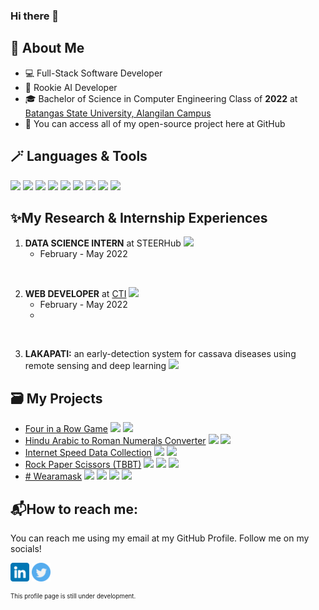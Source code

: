 ### Hi there 👋

## :book: About Me
- 💻 Full-Stack Software Developer
- 🧠 Rookie AI Developer
- 🎓 Bachelor of Science in Computer Engineering Class of **2022** at [Batangas State University, Alangilan Campus](batstate-u.edu.ph)
- 📂 You can access all of my open-source project here at GitHub

## 🪄 Languages & Tools
<img src="https://img.shields.io/badge/Python-FFD43B?style=for-the-badge&logo=python&logoColor=blue" height="25em"> <img src="https://img.shields.io/badge/Pandas-2C2D72?style=for-the-badge&logo=pandas&logoColor=white" height="25em"> <img src="https://img.shields.io/badge/TensorFlow-FF6F00?style=for-the-badge&logo=tensorflow&logoColor=white" height="25em"> <img src="https://img.shields.io/badge/JavaScript-323330?style=for-the-badge&logo=javascript&logoColor=F7DF1E" height="25em"> <img src="https://img.shields.io/badge/MongoDB-4EA94B?style=for-the-badge&logo=mongodb&logoColor=white" height="25em"> <img src="https://img.shields.io/badge/Express.js-000000?style=for-the-badge&logo=express&logoColor=white" height="25em"> <img src="https://img.shields.io/badge/React-20232A?style=for-the-badge&logo=react&logoColor=61DAFB" height="25em"> <img src="https://img.shields.io/badge/Node.js-339933?style=for-the-badge&logo=nodedotjs&logoColor=white" height="25em"> <img src="https://img.shields.io/badge/GitHub-100000?style=for-the-badge&logo=github&logoColor=white" height="25em">

## ✨My Research & Internship Experiences
1. **DATA SCIENCE INTERN** at STEERHub <img src="https://img.shields.io/badge/OJT-purple" height="10em"/>
    - February - May 2022

<br>

2. **WEB DEVELOPER** at [CTI](http://cti.batstate-u.edu.ph) <img src="https://img.shields.io/badge/OJT-purple" height="10em"/>
    - February - May 2022
    -

<br>

3. **LAKAPATI:** an early-detection system for cassava diseases using remote sensing and deep learning <img src="https://img.shields.io/badge/Research-black" height="10em"/>

## 🗃️ My Projects
* [Four in a Row Game](https://github.com/silvaej/4iar) <img src="https://img.shields.io/badge/Python-green" height="10em"/> <img src="https://img.shields.io/badge/OOP-blue" height="10em"/>
* [Hindu Arabic to Roman Numerals Converter](https://github.com/silvaej/atrnc) <img src="https://img.shields.io/badge/Python-green" height="10em"/> <img src="https://img.shields.io/badge/GUI-red" height="10em"/>
* [Internet Speed Data Collection](https://github.com/silvaej/icf) <img src="https://img.shields.io/badge/Python-green" height="10em"/> <img src="https://img.shields.io/badge/CLI-grey" height="10em"/>
* [Rock Paper Scissors (TBBT)](https://github.com/silvaej/rpsext) <img src="https://img.shields.io/badge/Python-green" height="10em"/> <img src="https://img.shields.io/badge/OOP-blue" height="10em"/> <img src="https://img.shields.io/badge/Algorithms-orange" height="10em"/>
* [# Wearamask](https://github.com/silvaej/wam) <img src="https://img.shields.io/badge/Python-green" height="10em"/> <img src="https://img.shields.io/badge/GUI-red" height="10em"/> <img src="https://img.shields.io/badge/Deep Learning-yellow" height="10em"/> <img src="https://img.shields.io/badge/Research-black" height="10em"/>

## 📬How to reach me:
You can reach me using my email at my GitHub Profile. Follow me on my socials!

[<img src="linkedin.png" height="30em" align="center" alt="Follow EJ on LinkedIn"/>](https://linkedin.com/in/ejsilva) [<img src="twitter.png" height="30em" align="center" alt="Follow EJ on Twitter"/>](https://twitter.com/zlbss)

<sub><sup>This profile page is still under development.</sup></sub>